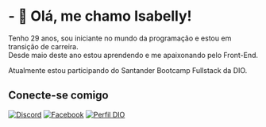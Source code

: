 # - 👋 Olá, me chamo Isabelly!

Tenho 29 anos, sou iniciante no mundo da programação e estou em transição de carreira. <br>
Desde maio deste ano estou aprendendo e me apaixonando pelo Front-End.

Atualmente estou participando do Santander Bootcamp Fullstack da DIO.

## Conecte-se comigo

[![Discord](https://img.shields.io/badge/Discord-000?style=for-the-badge&logo=discord)](isabelly.martho/)
[![Facebook](https://img.shields.io/badge/Facebook-000?style=for-the-badge&logo=facebook)](https://www.facebook.com/isabelly.martho/)
[![Perfil DIO](https://img.shields.io/badge/-Meu%20Perfil%20na%20DIO-000?style=for-the-badge)](https://web.dio.me/users/isabellymartho?tab=skills/)
